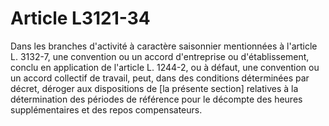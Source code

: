 # Article L3121-34

Dans les branches d'activité à caractère saisonnier mentionnées à l'article L. 3132-7, une convention ou un accord d'entreprise ou d'établissement, conclu en application de l'article L. 1244-2, ou à défaut, une convention ou un accord collectif de travail, peut, dans des conditions déterminées par décret, déroger aux dispositions de [la présente section] relatives à la détermination des périodes de référence pour le décompte des heures supplémentaires et des repos compensateurs.
